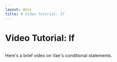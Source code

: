 ```yaml
---
layout: docs
title: # Video Tutorial: If
---
```


# Video Tutorial: If

![]()

Here's a brief video on Vae's conditional statements.
